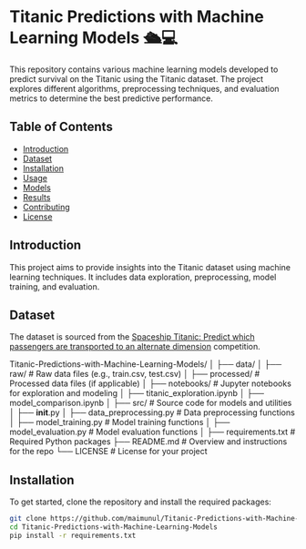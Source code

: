 # Titanic Predictions with Machine Learning Models 🛳️💻

This repository contains various machine learning models developed to predict survival on the Titanic using the Titanic dataset. The project explores different algorithms, preprocessing techniques, and evaluation metrics to determine the best predictive performance.

## Table of Contents
- [Introduction](#introduction)
- [Dataset](#dataset)
- [Installation](#installation)
- [Usage](#usage)
- [Models](#models)
- [Results](#results)
- [Contributing](#contributing)
- [License](#license)

## Introduction
This project aims to provide insights into the Titanic dataset using machine learning techniques. It includes data exploration, preprocessing, model training, and evaluation.

## Dataset
The dataset is sourced from the [Spaceship Titanic: Predict which passengers are transported to an alternate dimension](https://www.kaggle.com/competitions/spaceship-titanic) competition.

Titanic-Predictions-with-Machine-Learning-Models/
│
├── data/
│   ├── raw/                # Raw data files (e.g., train.csv, test.csv)
│   ├── processed/          # Processed data files (if applicable)
│
├── notebooks/              # Jupyter notebooks for exploration and modeling
│   ├── titanic_exploration.ipynb
│   ├── model_comparison.ipynb
│
├── src/                   # Source code for models and utilities
│   ├── __init__.py
│   ├── data_preprocessing.py # Data preprocessing functions
│   ├── model_training.py     # Model training functions
│   ├── model_evaluation.py    # Model evaluation functions
│
├── requirements.txt         # Required Python packages
├── README.md                # Overview and instructions for the repo
└── LICENSE                  # License for your project

## Installation
To get started, clone the repository and install the required packages:

```bash
git clone https://github.com/maimunul/Titanic-Predictions-with-Machine-Learning-Models.git
cd Titanic-Predictions-with-Machine-Learning-Models
pip install -r requirements.txt



